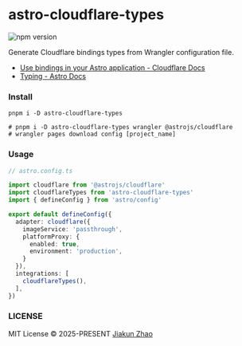# astro-cloudflare-types

![npm version](https://img.shields.io/npm/v/astro-cloudflare-types?color=%23954)

Generate Cloudflare bindings types from Wrangler configuration file.

- [Use bindings in your Astro application - Cloudflare Docs](https://developers.cloudflare.com/pages/framework-guides/deploy-an-astro-site/#use-bindings-in-your-astro-application)
- [Typing - Astro Docs](https://docs.astro.build/en/guides/integrations-guide/cloudflare/#typing)

### Install

```base
pnpm i -D astro-cloudflare-types

# pnpm i -D astro-cloudflare-types wrangler @astrojs/cloudflare
# wrangler pages download config [project_name]
```

### Usage

```ts
// astro.config.ts

import cloudflare from '@astrojs/cloudflare'
import cloudflareTypes from 'astro-cloudflare-types'
import { defineConfig } from 'astro/config'

export default defineConfig({
  adapter: cloudflare({
    imageService: 'passthrough',
    platformProxy: {
      enabled: true,
      environment: 'production',
    }
  }),
  integrations: [
    cloudflareTypes(),
  ],
})
```

### LICENSE

MIT License © 2025-PRESENT [Jiakun Zhao](https://github.com/jiakun-zhao)
